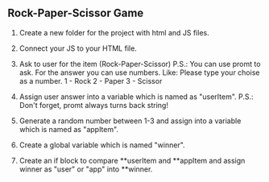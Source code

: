 ## Rock-Paper-Scissor Game
1. Create a new folder for the project with html and JS files.

2. Connect your JS to your HTML file.

3. Ask to user for the item (Rock-Paper-Scissor)
    P.S.: You can use promt to ask. For the answer you can use numbers. Like:
        Please type your choise as a number.
        1 - Rock
        2 - Paper
        3 - Scissor

4. Assign user answer into a variable which is named as "userItem".
    P.S.: Don't forget, promt always turns back string!

5. Generate a random number between 1-3 and assign into a variable which is named as "appItem".

6. Create a global variable which is named "winner".

7. Create an if block to compare **userItem and **appItem and assign winner as "user" or "app" into **winner.




